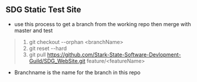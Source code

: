 ## SDG Static Test Site
* use this process to get a branch from the working repo then merge with master and test

> 1. git checkout --orphan \<branchName\>
> 1. git reset --hard
> 1. git pull https://github.com/Stark-State-Software-Devlopment-Guild/SDG_WebSite.git feature/\<featureName\>

* Branchname is the name for the branch in this repo
